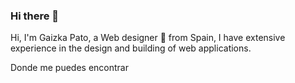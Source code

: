 ### Hi there 👋

Hi, I'm Gaizka Pato, a Web designer 🚀 from Spain, I have extensive experience in the design and building of web applications.


Donde me puedes encontrar


